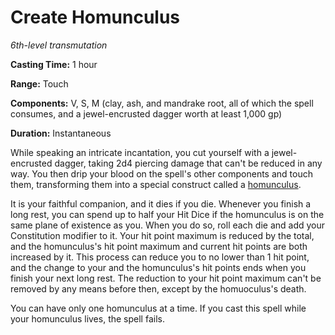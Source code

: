# Create Homunculus
*6th-level transmutation*

**Casting Time:** 1 hour

**Range:** Touch

**Components:** V, S, M (clay, ash, and mandrake root, all of which the spell consumes, and a jewel-encrusted dagger worth at least 1,000 gp)

**Duration:** Instantaneous

While speaking an intricate incantation, you cut yourself with a jewel-encrusted dagger, taking 2d4 piercing damage that can't be reduced in any way. You then drip your blood on the spell's other components and touch them, transforming them into a special construct called a [homunculus](/Creatures/Homunculus.md).

It is your faithful companion, and it dies if you die. Whenever you finish a long rest, you can spend up to half your Hit Dice if the homunculus is on the same plane of existence as you. When you do so, roll each die and add your Constitution modifier to it. Your hit point maximum is reduced by the total, and the homunculus's hit point maximum and current hit points are both increased by it. This process can reduce you to no lower than 1 hit point, and the change to your and the homunculus's hit points ends when you finish your next
long rest. The reduction to your hit point maximum can't be removed by any means before then, except by the homuoculus's death.

You can have only one homunculus at a time. If you cast this spell while your homunculus lives, the spell fails.

